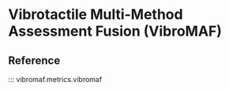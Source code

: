 # Vibrotactile Multi-Method Assessment Fusion (VibroMAF)

## Reference

::: vibromaf.metrics.vibromaf
